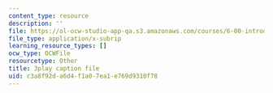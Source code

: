 ```yaml
---
content_type: resource
description: ''
file: https://ol-ocw-studio-app-qa.s3.amazonaws.com/courses/6-00-introduction-to-computer-science-and-programming-fall-2008/c3a8f92da6d4f1a07ea1e769d9310f78_hVHqs38fPe8.srt
file_type: application/x-subrip
learning_resource_types: []
ocw_type: OCWFile
resourcetype: Other
title: 3play caption file
uid: c3a8f92d-a6d4-f1a0-7ea1-e769d9310f78
---
```

